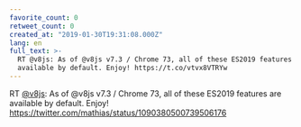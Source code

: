 ```yaml
---
favorite_count: 0
retweet_count: 0
created_at: "2019-01-30T19:31:08.000Z"
lang: en
full_text: >-
  RT @v8js: As of @v8js v7.3 / Chrome 73, all of these ES2019 features are
  available by default. Enjoy! https://t.co/vtvx8VTRYw
---
```


RT [@v8js](https://twitter.com/v8js): As of @v8js v7.3 / Chrome 73, all of these
ES2019 features are available by default. Enjoy!
<https://twitter.com/mathias/status/1090380500739506176>
